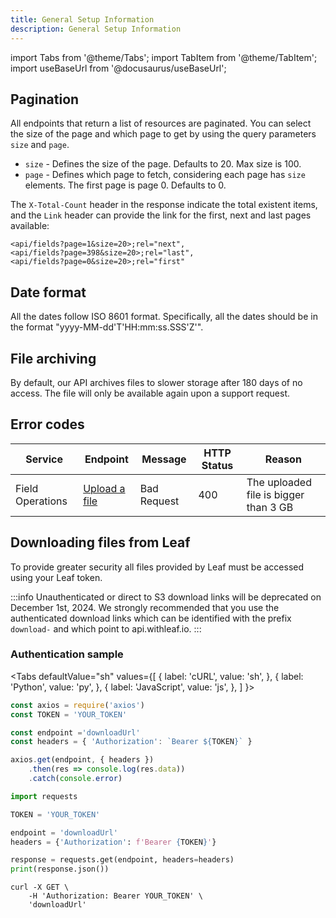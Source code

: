 ```yaml
---
title: General Setup Information
description: General Setup Information
---
```


import Tabs from '@theme/Tabs';
import TabItem from '@theme/TabItem';
import useBaseUrl from '@docusaurus/useBaseUrl';

## Pagination

All endpoints that return a list of resources are paginated. You can select the size of the page and which page to get by using the query parameters `size` and `page`.

- `size` - Defines the size of the page. Defaults to 20. Max size is 100.
- `page` - Defines which page to fetch, considering each page has `size` elements. The first page is page 0. Defaults to 0.

The `X-Total-Count` header in the response indicate the total existent items, and the `Link` header can provide the link for the first, next and last pages available:

```
<api/fields?page=1&size=20>;rel="next",
<api/fields?page=398&size=20>;rel="last",
<api/fields?page=0&size=20>;rel="first"
```

## Date format

All the dates follow ISO 8601 format. Specifically, all the dates should be in the format "yyyy-MM-dd'T'HH:mm:ss.SSS'Z'".


## File archiving 

By default, our API archives files to slower storage after 180 days of no access. The file will only be available again upon a support request.


## Error codes

| Service          | Endpoint                                                                          | Message     | HTTP Status | Reason                                                          |
|------------------|-----------------------------------------------------------------------------------|-------------|-------------|-----------------------------------------------------------------|
| Field Operations | [Upload a file](https://docs.withleaf.io/docs/converters_endpoints#upload-a-file) | Bad Request | 400         | The uploaded file is bigger than 3 GB <!-- not standartized --> |

## Downloading files from Leaf

To provide greater security all files provided by Leaf must be accessed using your Leaf token.

:::info
Unauthenticated or direct to S3 download links will be deprecated on December 1st, 2024. We strongly recommended that you use the authenticated download links which can be identified with the prefix `download-` and which point to api.withleaf.io.
:::


### Authentication sample

<Tabs
  defaultValue="sh"
  values={[
    { label: 'cURL', value: 'sh', },
    { label: 'Python', value: 'py', },
    { label: 'JavaScript', value: 'js', },
  ]
}>

  <TabItem value="js">

  ```js
  const axios = require('axios')
  const TOKEN = 'YOUR_TOKEN'

  const endpoint ='downloadUrl'
  const headers = { 'Authorization': `Bearer ${TOKEN}` }

  axios.get(endpoint, { headers })
      .then(res => console.log(res.data))
      .catch(console.error)
  ```

  </TabItem>
  <TabItem value="py">

  ```py
  import requests

  TOKEN = 'YOUR_TOKEN'

  endpoint = 'downloadUrl'
  headers = {'Authorization': f'Bearer {TOKEN}'}

  response = requests.get(endpoint, headers=headers)
  print(response.json())
  ```

  </TabItem>
  <TabItem value="sh">

  ```shell
  curl -X GET \
      -H 'Authorization: Bearer YOUR_TOKEN' \
      'downloadUrl'
  ```

  </TabItem>
</Tabs>




